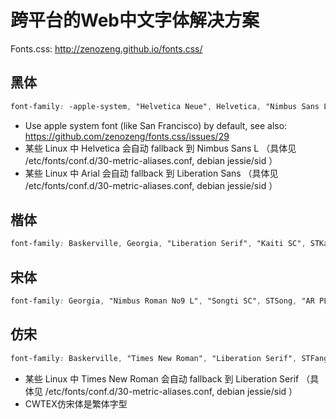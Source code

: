 # 跨平台的Web中文字体解决方案

Fonts.css: <http://zenozeng.github.io/fonts.css/>

## 黑体

```css
font-family: -apple-system, "Helvetica Neue", Helvetica, "Nimbus Sans L", Arial, "Liberation Sans", "PingFang SC", "Hiragino Sans GB", "Source Han Sans CN", "Source Han Sans SC", "Microsoft YaHei", "Wenquanyi Micro Hei", "WenQuanYi Zen Hei", "ST Heiti", SimHei, "WenQuanYi Zen Hei Sharp", sans-serif;
```

- Use apple system font (like San Francisco) by default, see also: https://github.com/zenozeng/fonts.css/issues/29
- 某些 Linux 中 Helvetica 会自动 fallback 到 Nimbus Sans L （具体见 /etc/fonts/conf.d/30-metric-aliases.conf, debian jessie/sid ）
- 某些 Linux 中 Arial 会自动 fallback 到 Liberation Sans （具体见 /etc/fonts/conf.d/30-metric-aliases.conf, debian jessie/sid ）

## 楷体

```css
font-family: Baskerville, Georgia, "Liberation Serif", "Kaiti SC", STKaiti, "AR PL UKai CN", "AR PL UKai HK", "AR PL UKai TW", "AR PL UKai TW MBE", "AR PL KaitiM GB", KaiTi, KaiTi_GB2312, DFKai-SB, "TW\-Kai", serif;
```

## 宋体

```css
font-family: Georgia, "Nimbus Roman No9 L", "Songti SC", STSong, "AR PL New Sung", "AR PL SungtiL GB", NSimSun, SimSun, "TW\-Sung", "WenQuanYi Bitmap Song", "AR PL UMing CN", "AR PL UMing HK", "AR PL UMing TW", "AR PL UMing TW MBE", PMingLiU, MingLiU, serif;
```

## 仿宋

```css
font-family: Baskerville, "Times New Roman", "Liberation Serif", STFangsong, FangSong, FangSong_GB2312, "CWTEX\-F", serif;
```

- 某些 Linux 中 Times New Roman 会自动 fallback 到 Liberation Serif （具体见 /etc/fonts/conf.d/30-metric-aliases.conf, debian jessie/sid ）
- CWTEX仿宋体是繁体字型
